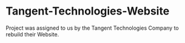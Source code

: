 # Tangent-Technologies-Website
Project was assigned to us by the Tangent Technologies Company to rebuild their Website.
